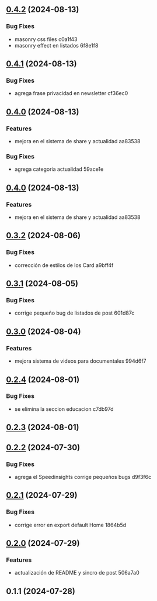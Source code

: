 

## [0.4.2](///compare/0.4.1...0.4.2) (2024-08-13)


### Bug Fixes

* masonry css files c0a1f43
* masonry effect en listados 6f8e1f8

## [0.4.1](///compare/0.4.0...0.4.1) (2024-08-13)


### Bug Fixes

* agrega frase privacidad en newsletter cf36ec0

## [0.4.0](///compare/0.3.2...0.4.0) (2024-08-13)


### Features

* mejora en el sistema de share y actualidad aa83538


### Bug Fixes

* agrega categoria actualidad 59ace1e

## [0.4.0](///compare/0.3.2...0.4.0) (2024-08-13)


### Features

* mejora en el sistema de share y actualidad aa83538

## [0.3.2](///compare/0.3.1...0.3.2) (2024-08-06)


### Bug Fixes

* corrección de estilos de los Card a9bff4f

## [0.3.1](///compare/0.3.0...0.3.1) (2024-08-05)


### Bug Fixes

* corrige pequeño bug de listados de post 601d87c

## [0.3.0](///compare/0.2.4...0.3.0) (2024-08-04)


### Features

* mejora sistema de videos para documentales 994d6f7

## [0.2.4](///compare/0.2.3...0.2.4) (2024-08-01)


### Bug Fixes

* se elimina la seccion educacion c7db97d

## [0.2.3](///compare/0.2.2...0.2.3) (2024-08-01)

## [0.2.2](///compare/0.2.0...0.2.2) (2024-07-30)


### Bug Fixes

* agrega el Speedinsights corrige pequeños bugs d9f3f6c

## [0.2.1](///compare/0.2.0...0.2.1) (2024-07-29)


### Bug Fixes

* corrige error en export default Home 1864b5d

## [0.2.0](///compare/0.1.1...0.2.0) (2024-07-29)


### Features

* actualización de README y sincro de post 506a7a0

## 0.1.1 (2024-07-28)
